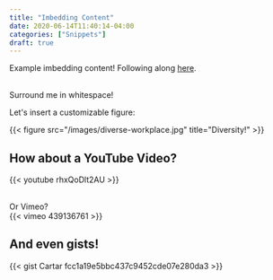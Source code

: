 ```yaml
---
title: "Imbedding Content"
date: 2020-06-14T11:40:14-04:00
categories: ["Snippets"]
draft: true
---
```


Example imbedding content! Following along [here](https://gohugo.io/content-management/shortcodes/#use-hugos-built-in-shortcodes).

<br />
Surround me in whitespace!
<br />

Let's insert a customizable figure:

{{< figure src="/images/diverse-workplace.jpg" title="Diversity!" >}}

## How about a YouTube Video?

{{< youtube rhxQoDlt2AU >}}

<br />
Or Vimeo?
<br />
{{< vimeo 439136761 >}}

## And even gists!

{{< gist Cartar fcc1a19e5bbc437c9452cde07e280da3 >}}
